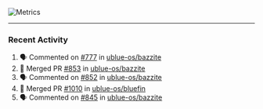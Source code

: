 ![Metrics](https://metrics.lecoq.io/KyleGospo?template=classic&base=header%2C%20activity%2C%20community%2C%20repositories%2C%20metadata&base.indepth=false&base.hireable=false&base.skip=false&config.timezone=America%2FLos_Angeles)

---
### Recent Activity
<!--START_SECTION:activity-->
1. 🗣 Commented on [#777](https://github.com/ublue-os/bazzite/issues/777#issuecomment-1980079232) in [ublue-os/bazzite](https://github.com/ublue-os/bazzite)
2. 🎉 Merged PR [#853](https://github.com/ublue-os/bazzite/pull/853) in [ublue-os/bazzite](https://github.com/ublue-os/bazzite)
3. 🗣 Commented on [#852](https://github.com/ublue-os/bazzite/issues/852#issuecomment-1977758690) in [ublue-os/bazzite](https://github.com/ublue-os/bazzite)
4. 🎉 Merged PR [#1010](https://github.com/ublue-os/bluefin/pull/1010) in [ublue-os/bluefin](https://github.com/ublue-os/bluefin)
5. 🗣 Commented on [#845](https://github.com/ublue-os/bazzite/issues/845#issuecomment-1977009976) in [ublue-os/bazzite](https://github.com/ublue-os/bazzite)
<!--END_SECTION:activity-->
